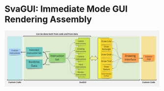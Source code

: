 # SvaGUI: Immediate Mode GUI Rendering Assembly

<a href="https://github.com/svarog-engine/svagui/blob/main/svagui.jpg">
<img src="https://github.com/svarog-engine/svagui/blob/main/svagui.jpg">
</a>
